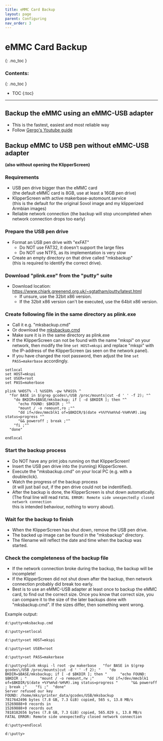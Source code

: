 ```yaml
---
title: eMMC Card Backup
layout: page
parent: Configuring
nav_order: 3
---
```

# eMMC Card Backup
{: .no_toc }
### Contents:
{: .no_toc }
- TOC
{:toc}
----

## Backup the eMMC using an eMMC-USB adapter
- This is the fastest, easiest and most reliable way
- Follow [Gergo's Youtube guide](https://www.youtube.com/watch?v=PrC8zaVCHys)

## Backup eMMC to USB pen without eMMC-USB adapter
**(also without opening the KlipperScreen)**

### Requirements
- USB pen drive bigger than the eMMC card\
  (the default eMMC card is 8GB, use at least a 16GB pen drive)
- KlipperScreen with active makerbase-automount.service\
  (this is the default for the original Sovol image and my klipperized Armbian images)
- Reliable network connection (the backup will stop uncompleted when network connection drops too early)

### Prepare the USB pen drive
- Format an USB pen drive with "exFAT"
  - Do NOT use FAT32, it doesn't support the large files
  - Do NOT use NTFS, as its implementation is very slow
- Create an empty directory on that drive called "mksbackup"\
  (this is required to identify the correct drive).

### Download "plink.exe" from the "putty" suite
- Download location: <https://www.chiark.greenend.org.uk/~sgtatham/putty/latest.html>
  - If unsure, use the 32bit x86 version.
  - If the 32bit x86 version can't be executed, use the 64bit x86 version.

### Create following file in the same directory as plink.exe
- Call it e.g. "mksbackup.cmd"
- Or download the [mksbackup.cmd](files/mksbackup.cmd)
- Make sure it is in the same directory as plink.exe
- If the KlipperScreen can not be found with the name "mkspi" on your network,
  then modify the line `set HOST=mkspi` and replace "mkspi" with the IP-address of the KlipperScreen (as seen on the network panel).
- If you have changed the root password, then adjust the line `set PASS=makerbase` accordingly.

```
setlocal
set HOST=mkspi
set USER=root
set PASS=makerbase

plink %HOST% -l %USER% -pw %PASS% ^
  "for BASE in $(grep gcodes\/USB /proc/mounts|cut -d ' ' -f 2); "^
    "do BKDIR=$BASE/mksbackup; if [ -d $BKDIR ]; then "^
      "echo FOUND: $BKDIR ; "^
      "mount / -o remount,ro ;"^
      "dd if=/dev/mmcblk1 of=$BKDIR/$(date +%%Y%%m%%d-%%H%%M).img status=progress "^
      "&& poweroff ; break ;"^
    "fi ;"^
  "done"

endlocal
```

### Start the backup process
- Do NOT have any print jobs running on that KlipperScreen!
- Insert the USB pen drive into the (running) KlipperScreen.
- Execute the "mksbackup.cmd" on your local PC (e.g. with a doubleclick).
- Watch the progress of the backup process\
  (it will just bail out, if the pen drive could not be indentified).
- After the backup is done, the KlipperScreen is shut down automatically.\
  (The final line will read `FATAL ERROR: Remote side unexpectedly closed network connection`\
   this is intended behaviour, nothing to worry about).

### Wait for the backup to finish
- When the KlipperScreen has shut down, remove the USB pen drive.
- The backed up image can be found in the "mksbackup" directory.
- The filename will reflect the date and time when the backup was started.

### Check the completeness of the backup file
- If the network connection broke during the backup, the backup will be incomplete!
- If the KlipperScreen did not shut down after the backup, then network connection probably did break too early.
- Best is to use an eMMC-USB adapter at least once to backup the eMMC card, to find out the correct size.
  Once you know that correct size, you can compare it to the size of the later backups done with "mksbackup.cmd".
  If the sizes differ, then something went wrong.

Example output:
```
d:\putty>mksbackup.cmd

d:\putty>setlocal

d:\putty>set HOST=mkspi

d:\putty>set USER=root

d:\putty>set PASS=makerbase

d:\putty>plink mkspi -l root -pw makerbase   "for BASE in $(grep gcodes\/USB /proc/mounts|cut -d ' ' -f 2); "    "do BKDIR=$BASE/mksbackup; if [ -d $BKDIR ]; then "      "echo FOUND: $BKDIR ; "      "mount / -o remount,rw ;"      "dd if=/dev/mmcblk1 of=$BKDIR/$(date +%Y%m%d-%H%M).img status=progress "      "&& poweroff ; break ;"    "fi ;"  "done"
Server refused our key
FOUND: /home/mks/printer_data/gcodes/USB/mksbackup
7817642496 bytes (7.8 GB, 7.3 GiB) copied, 565 s, 13.8 MB/s
15269888+0 records in
15269888+0 records out
7818182656 bytes (7.8 GB, 7.3 GiB) copied, 565.029 s, 13.8 MB/s
FATAL ERROR: Remote side unexpectedly closed network connection

d:\putty>endlocal

d:\putty>
```

